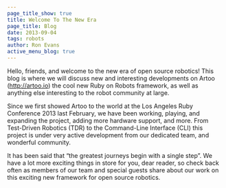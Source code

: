 ```yaml
---
page_title_show: true
title: Welcome To The New Era
page_title: Blog
date: 2013-09-04
tags: robots
author: Ron Evans
active_menu_blog: true
---
```


Hello, friends, and welcome to the new era of open source robotics! This blog is where we will discuss new and interesting developments on Artoo (http://artoo.io) the cool new Ruby on Robots framework, as well as anything else interesting to the robot community at large.

Since we first showed Artoo to the world at the Los Angeles Ruby Conference 2013 last February, we have been working, playing, and expanding the project, adding more hardware support, and more. From Test-Driven Robotics (TDR) to the Command-Line Interface (CLI) this project is under very active development from our dedicated team, and wonderful community.

It has been said that “the greatest journeys begin with a single step”. We have a lot more exciting things in store for you, dear reader, so check back often as members of our team and special guests share about our work on this exciting new framework for open source robotics. 

